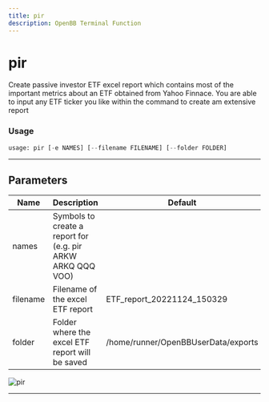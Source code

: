 ```yaml
---
title: pir
description: OpenBB Terminal Function
---
```


# pir

Create passive investor ETF excel report which contains most of the important metrics about an ETF obtained from Yahoo Finnace. You are able to input any ETF ticker you like within the command to create am extensive report

### Usage

```python
usage: pir [-e NAMES] [--filename FILENAME] [--folder FOLDER]
```

---

## Parameters

| Name | Description | Default | Optional | Choices |
| ---- | ----------- | ------- | -------- | ------- |
| names | Symbols to create a report for (e.g. pir ARKW ARKQ QQQ VOO) |  | True | None |
| filename | Filename of the excel ETF report | ETF_report_20221124_150329 | True | None |
| folder | Folder where the excel ETF report will be saved | /home/runner/OpenBBUserData/exports | True | None |

![pir](https://raw.githubusercontent.com/JerBouma/ThePassiveInvestor/master/Images/outputExample.gif)

---
